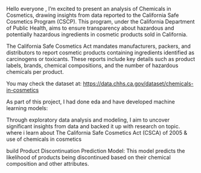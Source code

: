 Hello everyone ,
I’m excited to present an analysis of Chemicals in Cosmetics, drawing insights from data reported to the California Safe Cosmetics Program (CSCP). This program, under the California Department of Public Health, aims to ensure transparency about hazardous and potentially hazardous ingredients in cosmetic products sold in California.

The California Safe Cosmetics Act mandates manufacturers, packers, and distributors to report cosmetic products containing ingredients identified as carcinogens or toxicants. These reports include key details such as product labels, brands, chemical compositions, and the number of hazardous chemicals per product.

You may check the dataset at: https://data.chhs.ca.gov/dataset/chemicals-in-cosmetics

As part of this project, I had done eda and have developed  machine learning models:

Through exploratory data analysis and modeling, I aim to uncover significant insights from data 
and backed it up with research on topic.
where i learn about The California Safe Cosmetics Act (CSCA) of 2005 & use of chemicals in cosmetics


build Product Discontinuation Prediction Model: This model predicts the likelihood of products being discontinued based on their chemical composition and other attributes.
